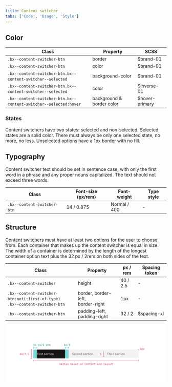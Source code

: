 ```yaml
---
title: Content switcher
tabs: ['Code', 'Usage', 'Style']
---
```


## Color

| Class                                                            | Property                  | SCSS           |
| ---------------------------------------------------------------- | ------------------------- | -------------- |
| `.bx--content-switcher-btn`                                      | border                    | $brand-01      |
| `.bx--content-switcher-btn`                                      | color                     | $brand-01      |
| `.bx--content-switcher-btn.bx--content-switcher--selected`       | background-color          | $brand-01      |
| `.bx--content-switcher-btn.bx--content-switcher--selected`       | color                     | $inverse-01    |
| `.bx--content-switcher-btn.bx--content-switcher--selected:hover` | background & border color | $hover-primary |

### States

Content switchers have two states: selected and non-selected. Selected states are a solid color. There must always be only one selected state, no more, no less. Unselected options have a 1px border with no fill.

## Typography

Content switcher text should be set in sentence case, with only the first word in a phrase and any proper nouns capitalized. The text should not exceed three words.

| Class                       | Font-size (px/rem) | Font-weight  | Type style |
| --------------------------- | ------------------ | ------------ | ---------- |
| `.bx--content-switcher-btn` | 14 / 0.875         | Normal / 400 | -          |

## Structure

Content switchers must have at least two options for the user to choose from. Each container that makes up the content switcher is equal in size. The width of a container is determined by the length of the longest container option text plus the 32 px / 2rem on both sides of the text.

| Class                                                                             | Property                                | px / rem | Spacing token |
| --------------------------------------------------------------------------------- | --------------------------------------- | -------- | ------------- |
| `.bx--content-switcher`                                                           | height                                  | 40 / 2.5 | -             |
| `.bx--content-switcher-btn:not(:first-of-type)` </br> `.bx--content-switcher-btn` | border, border-left, </br> border-right | 1px      | -             |
| `.bx--content-switcher-btn`                                                       | padding-left, padding-right             | 32 / 2   | $spacing-xl   |

<ImageComponent fixed="default" caption="Structure and spacing measurements for content switcher | px / rem">

![Content switcher structure and spacing measurements](images/content-switcher-style-1.png)

</ImageComponent>

